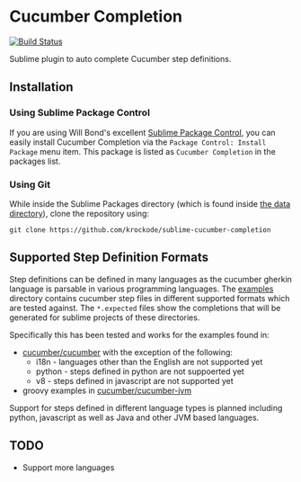 Cucumber Completion
===================

[![Build Status](https://travis-ci.org/krockode/sublime-cucumber-completion.png?branch=master)](https://travis-ci.org/krockode/sublime-cucumber-completion)

Sublime plugin to auto complete Cucumber step definitions.

Installation
------------

### Using Sublime Package Control ###

If you are using Will Bond's excellent [Sublime Package Control][4], you can easily
install Cucumber Completion via the `Package Control: Install Package` menu item.
This package is listed as `Cucumber Completion` in the packages list.

### Using Git ###

While inside the Sublime Packages directory (which is found inside [the data directory][1]),
clone the repository using:

    git clone https://github.com/krockode/sublime-cucumber-completion

Supported Step Definition Formats
---------------------------------

Step definitions can be defined in many languages as the cucumber gherkin
language is parsable in various programming languages.  The [examples](examples)
directory contains cucumber step files in different supported formats
which are tested against.  The `*.expected` files show the completions that will
be generated for sublime projects of these directories.

Specifically this has been tested and works for the examples found in:
* [cucumber/cucumber][2] with the exception of the following:
    * i18n - languages other than the English are not supported yet
    * python - steps defined in python are not suppoerted yet
    * v8 - steps defined in javascript are not supported yet
* groovy examples in [cucumber/cucumber-jvm][3]

Support for steps defined in different language types is planned including
python, javascript as well as Java and other JVM based languages.

TODO
----

* Support more languages

[1]: http://docs.sublimetext.info/en/latest/basic_concepts.html#the-data-directory
[2]: https://github.com/cucumber/cucumber
[3]: https://github.com/cucumber/cucumber-jvm
[4]: http://wbond.net/sublime_packages/package_control
